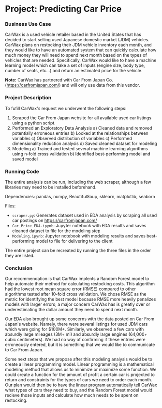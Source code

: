 # Project: Predicting Car Price

### Business Use Case
CarWax is a used vehicle retailer based in the United States that has decided to start selling used Japanese domestic market (JDM) vehicles. CarWax plans on restocking their JDM vehicle inventory each month, and they would like to have an automated system that can quickly calculate how much money they will need to spend next month based on the types of vehicles that are needed. Specifically, CarWax would like to have a machine learning model which can take a set of inputs (engine size, body type, number of seats, etc...) and return an estimated price for the vehicle.

**Note:** CarWax has partnered with Car From Japan Co. (https://carfromjapan.com/) and will only use data from this vendor.

### Project Description

To fufill CarWax's request we underwent the following steps:

1) Scraped the Car From Japan website for all available used car listings using a python script.
2) Performed an Exploratory Data Analysis
  a) Cleaned data and removed potentially erroneous entries
  b) Looked at the relationships between variables
  c) Observed distribution of variables
  c) Performed dimensionality reduction analysis
  d) Saved cleaned dataset for modeling
3) Modeling
  a) Trained and tested several machine learning algorithms using n-fold cross validation
  b) Identified best-performing model and saved model


### Running Code

The entire analysis can be run, including the web scraper, although a few libraries may need to be installed beforehand.

Dependencies: pandas, numpy, BeautifulSoup, sklearn, matplotlib, seaborn

Files:
- `scraper.py`: Generates dataset used in EDA analysis by scraping all used car postings on https://carfromjapan.com/
- `Car_Price_EDA.ipynb`: Jupyter notebook with EDA results and saves cleaned dataset to file for the modeling step
- `Modeling.ipynb`: Jupyter notebook with modeling results and saves best-performing model to file for delivering to the client

The entire project can be recreated by running the three files in the order they are listed.


### Conclusion

Our recommendation is that CarWax implents a Random Forest model to help automate their method for calculating restocking costs. This algorithm had the lowest root mean square error (RMSE) compared to other algorithms tested after 10-fold cross validation. We chose RMSE as the metric for identifying the best model because RMSE more heavily penalizes models with larger errors; a major concern CarWax has is greatly over or underestimating the dollar amount they need to spend next month.

Our EDA also brought up some concerns with the data posted on Car From Japan's website. Namely, there were several listings for used JDM cars which were going for $100M+. Similarly, we observed a few cars with absurdly large mileages (3M+ mi) and absurdly large engines (64,000+ cubic centimeters). We had no way of confirming if these entries were erroneously entered, but it is something that we would like to communicate to Car From Japan. 

Some next steps that we propose after this modeling analysis would be to create a linear programming model. Linear programming is a mathematical modeling method that allows us to minimize or maximize some function. We could create a function for the amount of profit a certain car is projected to return and constraints for the types of cars we need to order each month. Our plan would then be to have the linear program automatically tell CarWax what types of cars they need to buy, and the Random Forest model would recieve those inputs and calculate how much needs to be spent on restocking.
